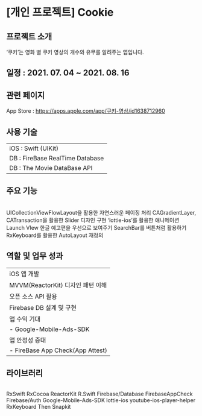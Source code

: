 # [개인 프로젝트] Cookie

## 프로젝트 소개

‘쿠키’는 영화 별 쿠키 영상의 개수와 유무를 알려주는 앱입니다. 

## 일정 : 2021. 07. 04 ~ 2021. 08. 16

## 관련 페이지
App Store : https://apps.apple.com/app/쿠키-영상/id1638712960

## 사용 기술
||
|---|
|iOS		: Swift (UIKit)|
|DB		: FireBase RealTime Database|
|DB		: The Movie DataBase API|

## 주요 기능
||
|---|
UICollectionViewFlowLayout을 활용한 자연스러운 페이징 처리
CAGradientLayer, CATransaction을 활용한 Slider 디자인 구현
‘lottie-ios’를 활용한 애니메이션 Launch VIew
한글 예고편을 우선으로 보여주기
SearchBar를 버튼처럼 활용하기
RxKeyboard를 활용한 AutoLayout 재정의

## 역할 및 업무 성과
||
|---|
|iOS 앱 개발|
|MVVM(ReactorKit) 디자인 패턴 이해|
|오픈 소스 API 활용|
|Firebase DB 설계 및 구현|
|앱 수익 기대|
|- Google-Mobile-Ads-SDK|
|앱 안정성 증대|
|- FireBase App Check(App Attest)|

## 라이브러리
||
|---|
RxSwift
RxCocoa
ReactorKit
R.Swift
Firebase/Database
FirebaseAppCheck
Firebase/Auth
Google-Mobile-Ads-SDK
lottie-ios
youtube-ios-player-helper
RxKeyboard
Then
Snapkit

